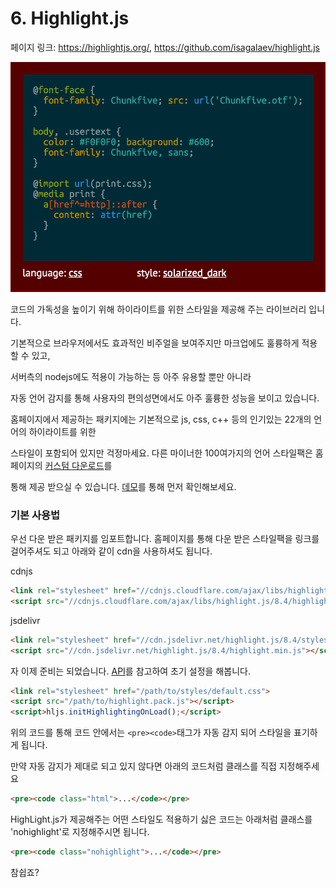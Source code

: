 # 6. Highlight.js

페이지 링크: https://highlightjs.org/, https://github.com/isagalaev/highlight.js

![이미지](img/004-21.png)

코드의 가독성을 높이기 위해 하이라이트를 위한 스타일을 제공해 주는 라이브러리 입니다. 

기본적으로 브라우저에서도 효과적인 비주얼을 보여주지만 마크업에도 훌륭하게 적용할 수 있고,

서버측의 nodejs에도 적용이 가능하는 등 아주 유용할 뿐만 아니라

자동 언어 감지를 통해 사용자의 편의성면에서도 아주 훌륭한 성능을 보이고 있습니다. 

홈페이지에서 제공하는 패키지에는 기본적으로 js, css, c++ 등의 인기있는 22개의 언어의 하이라이트를 위한 

스타일이 포함되어 있지만 걱정마세요. 다른 마이너한 100여가지의 언어 스타일팩은 홈페이지의 [커스텀 다운로드](https://highlightjs.org/download/)를

통해 제공 받으실 수 있습니다. [데모](https://highlightjs.org/static/demo/)를 통해 먼저 확인해보세요.



### 기본 사용법

우선 다운 받은 패키지를 임포트합니다. 홈페이지를 통해 다운 받은 스타일팩을 링크를 걸어주셔도 되고
아래와 같이 cdn을 사용하셔도 됩니다.

cdnjs
```html
<link rel="stylesheet" href="//cdnjs.cloudflare.com/ajax/libs/highlight.js/8.4/styles/default.min.css">
<script src="//cdnjs.cloudflare.com/ajax/libs/highlight.js/8.4/highlight.min.js"></script>
```
jsdelivr
```html
<link rel="stylesheet" href="//cdn.jsdelivr.net/highlight.js/8.4/styles/default.min.css">
<script src="//cdn.jsdelivr.net/highlight.js/8.4/highlight.min.js"></script>
```

자 이제 준비는 되었습니다. [API](http://highlightjs.readthedocs.org/en/latest/api.html)를 참고하여 초기 설정을 해봅니다.

```html
<link rel="stylesheet" href="/path/to/styles/default.css">
<script src="/path/to/highlight.pack.js"></script>
<script>hljs.initHighlightingOnLoad();</script>
```
위의 코드를 통해 코드 안에서는 `<pre><code>`태그가 자동 감지 되어 스타일을 표기하게 됩니다.

만약 자동 감지가 제대로 되고 있지 않다면 아래의 코드처럼 클래스를 직접 지정해주세요


```html
<pre><code class="html">...</code></pre>
```

HighLight.js가 제공해주는 어떤 스타일도 적용하기 싫은 코드는 아래처럼 클래스를 'nohighlight'로 지정해주시면 됩니다.

```html
<pre><code class="nohighlight">...</code></pre>
```

참쉽죠? 
